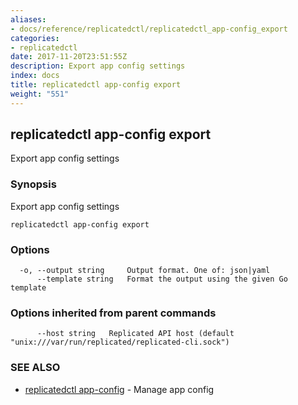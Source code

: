 ```yaml
---
aliases:
- docs/reference/replicatedctl/replicatedctl_app-config_export
categories:
- replicatedctl
date: 2017-11-20T23:51:55Z
description: Export app config settings
index: docs
title: replicatedctl app-config export
weight: "551"
---
```


## replicatedctl app-config export

Export app config settings

### Synopsis


Export app config settings

```
replicatedctl app-config export
```

### Options

```
  -o, --output string     Output format. One of: json|yaml
      --template string   Format the output using the given Go template
```

### Options inherited from parent commands

```
      --host string   Replicated API host (default "unix:///var/run/replicated/replicated-cli.sock")
```

### SEE ALSO
* [replicatedctl app-config](/api/replicatedctl/replicatedctl_app-config/)	 - Manage app config

